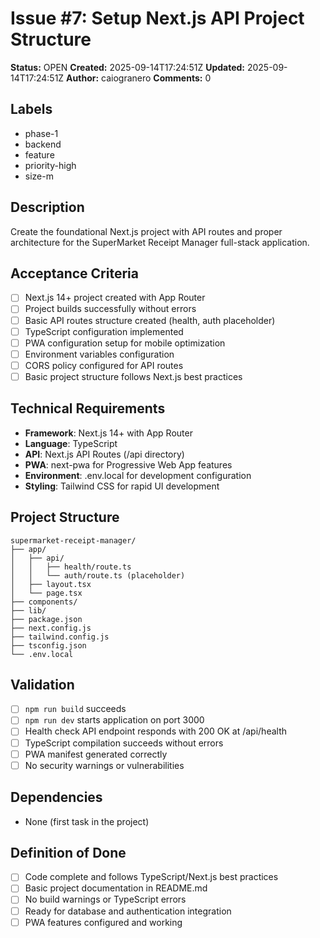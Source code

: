 # Issue #7: Setup Next.js API Project Structure

**Status:** OPEN
**Created:** 2025-09-14T17:24:51Z
**Updated:** 2025-09-14T17:24:51Z
**Author:** caiogranero
**Comments:** 0

## Labels
- phase-1
- backend
- feature
- priority-high
- size-m

## Description
Create the foundational Next.js project with API routes and proper architecture for the SuperMarket Receipt Manager full-stack application.

## Acceptance Criteria
- [ ] Next.js 14+ project created with App Router
- [ ] Project builds successfully without errors
- [ ] Basic API routes structure created (health, auth placeholder)
- [ ] TypeScript configuration implemented
- [ ] PWA configuration setup for mobile optimization
- [ ] Environment variables configuration
- [ ] CORS policy configured for API routes
- [ ] Basic project structure follows Next.js best practices

## Technical Requirements
- **Framework**: Next.js 14+ with App Router
- **Language**: TypeScript
- **API**: Next.js API Routes (/api directory)
- **PWA**: next-pwa for Progressive Web App features
- **Environment**: .env.local for development configuration
- **Styling**: Tailwind CSS for rapid UI development

## Project Structure
```
supermarket-receipt-manager/
├── app/
│   ├── api/
│   │   ├── health/route.ts
│   │   └── auth/route.ts (placeholder)
│   ├── layout.tsx
│   └── page.tsx
├── components/
├── lib/
├── package.json
├── next.config.js
├── tailwind.config.js
├── tsconfig.json
└── .env.local
```

## Validation
- [ ] `npm run build` succeeds
- [ ] `npm run dev` starts application on port 3000
- [ ] Health check API endpoint responds with 200 OK at /api/health
- [ ] TypeScript compilation succeeds without errors
- [ ] PWA manifest generated correctly
- [ ] No security warnings or vulnerabilities

## Dependencies
- None (first task in the project)

## Definition of Done
- [ ] Code complete and follows TypeScript/Next.js best practices
- [ ] Basic project documentation in README.md
- [ ] No build warnings or TypeScript errors
- [ ] Ready for database and authentication integration
- [ ] PWA features configured and working